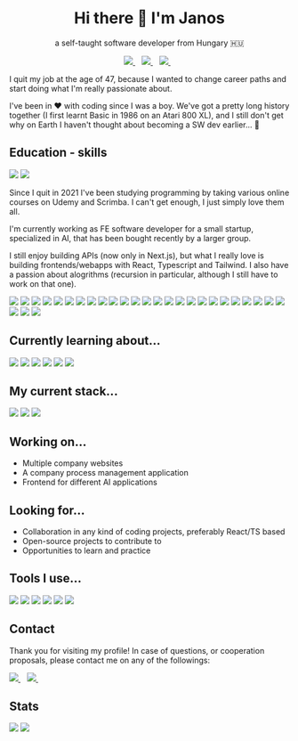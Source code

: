 <h1 align='center'>
  Hi there 👋 I'm Janos 
</h1>

<p align='center'>
  a self-taught software developer from Hungary 🇭🇺
</p>

<p align='center'>
  <a href="https://github.com/JT1974">
    <img src="https://img.shields.io/badge/github-181717?style=for-the-badge&logo=github&logoColor=white" />
  </a>&nbsp;&nbsp;
  <a href="https://twitter.com/TakacsJanos7">
    <img src="https://img.shields.io/badge/twitter-1DA1F2?style=for-the-badge&logo=twitter&logoColor=white" />    
  </a>&nbsp;&nbsp;
  <a href="mailto:janosdev@protonmail.com">
    <img src="https://img.shields.io/badge/protonmail-8B89CC?style=for-the-badge&logo=protonmail&logoColor=white" />   
  </a>&nbsp;&nbsp;
</p>

<p align='left'>I quit my job at the age of 47, because I wanted to change career paths and start doing what I'm really passionate about.</p>
<p align='left'>I've been in ❤️ with coding since I was a boy. We've got a pretty long history together (I first learnt Basic in 1986 on an Atari 800 XL), and I still don't get why on Earth I haven't thought about becoming a SW dev earlier... 🤷‍</p>

## Education - skills
<p align='left'>
<img src="https://img.shields.io/badge/Udemy-EC5252?style=for-the-badge&logo=Udemy&logoColor=white" />
<img src="https://img.shields.io/badge/scrimba-2B283A?style=for-the-badge&logo=scrimba&logoColor=white" />
</p>

<p align='left'>Since I quit in 2021 I've been studying programming by taking various online courses on Udemy and Scrimba. I can't get enough, I just simply love them all.</p>

<p align='left'>I'm currently working as FE software developer for a small startup, specialized in AI, that has been bought recently by a larger group.</p>

<p align='left'>I still enjoy building APIs (now only in Next.js), but what I really love is building frontends/webapps with React, Typescript and Tailwind. I also have a passion about alogrithms (recursion in particular, although I still have to work on that one).</p>

<!-- HTML, CSS, SASS/SCSS, Bootstrap, Javascript, Node.js, Mongo DB, MySQL, React, Redux, React Router, Figma -->

<p align='left'>
	<img src="https://img.shields.io/badge/HTML5-E34F26?style=for-the-badge&logo=html5&logoColor=white" />
	<img src="https://img.shields.io/badge/CSS3-1572B6?style=for-the-badge&logo=css3&logoColor=white" />
	<img src="https://img.shields.io/badge/Sass-CC6699?style=for-the-badge&logo=sass&logoColor=white" />
	<img src="https://img.shields.io/badge/Bootstrap-563D7C?style=for-the-badge&logo=bootstrap&logoColor=white" />
	<img src="https://img.shields.io/badge/JavaScript-323330?style=for-the-badge&logo=javascript&logoColor=F7DF1E" />
	<img src="https://img.shields.io/badge/Node.js-339933?style=for-the-badge&logo=nodedotjs&logoColor=white" />
	<img src="https://img.shields.io/badge/JWT-000000?style=for-the-badge&logo=JSON%20web%20tokens&logoColor=white" />
	<img src="https://img.shields.io/badge/Express.js-000000?style=for-the-badge&logo=express&logoColor=white" />
	<img src="https://img.shields.io/badge/MongoDB-4EA94B?style=for-the-badge&logo=mongodb&logoColor=white" />
	<img src="https://img.shields.io/badge/MySQL-005C84?style=for-the-badge&logo=mysql&logoColor=white" />
	<img src="https://img.shields.io/badge/React-20232A?style=for-the-badge&logo=react&logoColor=61DAFB" />
  	<img src="https://img.shields.io/badge/styled--components-DB7093?style=for-the-badge&logo=styled-components&logoColor=white" />
	<img src="https://img.shields.io/badge/Redux-593D88?style=for-the-badge&logo=redux&logoColor=white" />
	<img src="https://img.shields.io/badge/React_Router-CA4245?style=for-the-badge&logo=react-router&logoColor=white" />
	<img src="https://img.shields.io/badge/Figma-F24E1E?style=for-the-badge&logo=figma&logoColor=white" />
	<img src="https://img.shields.io/badge/Postman-FF6C37?style=for-the-badge&logo=Postman&logoColor=white" />
	<img src="https://img.shields.io/badge/PowerBI-F2C811?style=for-the-badge&logo=Power%20BI&logoColor=white" />
	<img src="https://img.shields.io/badge/Material%20UI-007FFF?style=for-the-badge&logo=mui&logoColor=white" />
	<img src="https://img.shields.io/badge/react%20table-FF4154?style=for-the-badge&logo=react%20table&logoColor=white" />
	<img src="https://img.shields.io/badge/React_Query-FF4154?style=for-the-badge&logo=ReactQuery&logoColor=white" />
	<img src="https://img.shields.io/badge/storybook-FF4785?style=for-the-badge&logo=storybook&logoColor=white" />
	<img src="https://img.shields.io/badge/Vite-B73BFE?style=for-the-badge&logo=vite&logoColor=FFD62E" />
	<img src="https://img.shields.io/badge/next.js-000000?style=for-the-badge&logo=nextdotjs&logoColor=white" />
	<img src="https://img.shields.io/badge/TypeScript-007ACC?style=for-the-badge&logo=typescript&logoColor=white" />
	<img src="https://img.shields.io/badge/Tailwind_CSS-38B2AC?style=for-the-badge&logo=tailwind-css&logoColor=white" />
	<img src="https://img.shields.io/badge/Vue%20js-35495E?style=for-the-badge&logo=vuedotjs&logoColor=4FC08D" />
	<img src="https://img.shields.io/badge/Zod-000000?style=for-the-badge&logo=zod&logoColor=3068B7" />
	<img src="https://img.shields.io/badge/Jira-0052CC?style=for-the-badge&logo=Jira&logoColor=white" />
</p>

## Currently learning about...

<!-- Next.js, Typescript, Tailwind -->

<p align='left'>
<img src="https://img.shields.io/badge/React-20232A?style=for-the-badge&logo=react&logoColor=61DAFB" />
<img src="https://img.shields.io/badge/next.js-000000?style=for-the-badge&logo=nextdotjs&logoColor=white" />
<img src="https://img.shields.io/badge/TypeScript-007ACC?style=for-the-badge&logo=typescript&logoColor=white" />
<img src="https://img.shields.io/badge/Tailwind_CSS-38B2AC?style=for-the-badge&logo=tailwind-css&logoColor=white" />
<img src="https://img.shields.io/badge/Vue%20js-35495E?style=for-the-badge&logo=vuedotjs&logoColor=4FC08D" />
<img src="https://img.shields.io/badge/Python-FFD43B?style=for-the-badge&logo=python&logoColor=blue" />
</p>

## My current stack...

<!-- Next.js, Typescript, Tailwind -->

<p align='left'>
<img src="https://img.shields.io/badge/next.js-000000?style=for-the-badge&logo=nextdotjs&logoColor=white" />
<img src="https://img.shields.io/badge/TypeScript-007ACC?style=for-the-badge&logo=typescript&logoColor=white" />
<img src="https://img.shields.io/badge/Tailwind_CSS-38B2AC?style=for-the-badge&logo=tailwind-css&logoColor=white" />
</p>

## Working on...

<ul>
<li>Multiple company websites</li>
<li>A company process management application</li>
<li>Frontend for different AI applications</li>
</ul>

## Looking for...

<ul>
<li>Collaboration in any kind of coding projects, preferably React/TS based</li>
<li>Open-source projects to contribute to</li>
<li>Opportunities to learn and practice</li>
</ul>

## Tools I use...

<!-- VS Code, Git, GitHub, NPM, Postman, -->

<p align='left'>
<img src="https://img.shields.io/badge/ChatGPT-74aa9c?style=for-the-badge&logo=openai&logoColor=white" />
<img src="https://img.shields.io/badge/VSCode-0078D4?style=for-the-badge&logo=visual%20studio%20code&logoColor=white" />
<img src="https://img.shields.io/badge/GIT-E44C30?style=for-the-badge&logo=git&logoColor=white" />
 <img src="https://img.shields.io/badge/GitHub-100000?style=for-the-badge&logo=github&logoColor=white" />
<img src="https://img.shields.io/badge/npm-CB3837?style=for-the-badge&logo=npm&logoColor=white" />
<img src="https://img.shields.io/badge/pnpm-yellow?style=for-the-badge&logo=pnpm&logoColor=white" />
</p>

## Contact

<p align='left'>Thank you for visiting my profile! In case of questions, or cooperation proposals, please contact me on any of the followings:</p>
<p align='left'>
  <a href="https://twitter.com/TakacsJanos7">
    <img src="https://img.shields.io/badge/twitter-1DA1F2?style=for-the-badge&logo=twitter&logoColor=white" />    
  </a>&nbsp;&nbsp;
  <a href="mailto:janosdev@protonmail.com">
    <img src="https://img.shields.io/badge/protonmail-8B89CC?style=for-the-badge&logo=protonmail&logoColor=white" />   
  </a>&nbsp;&nbsp;
</p>

## Stats

<p align='left'>
<img src="https://github-readme-stats.vercel.app/api/top-langs/?username=JT1974" /> 
<img src="https://github-readme-stats.vercel.app/api?username=JT1974" /> 
</p>
